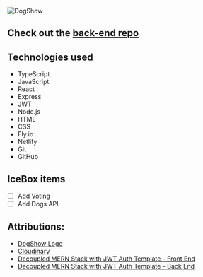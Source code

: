 ![DogShow]( https://res.cloudinary.com/dvc0nel3u/image/upload/v1686215027/DogShowLogo_qx57iv.png "DogShow")

## Check out the [back-end repo](https://github.com/nicklohmann/dogShow-back-end)


## Technologies used
* TypeScript
* JavaScript
* React
* Express
* JWT
* Node.js
* HTML
* CSS
* Fly.io
* Netlify
* Git
* GitHub

## IceBox items 
- [ ] Add Voting
- [ ] Add Dogs API

## Attributions: 
* [DogShow Logo](https://looka.com/)
* [Cloudinary](https://cloudinary.com/)
* [Decoupled MERN Stack with JWT Auth Template - Front End](https://github.com/SEI-Remote/decoupled-pern-jwt-auth-template-front-end-ts)
* [Decoupled MERN Stack with JWT Auth Template - Back End](https://github.com/SEI-Remote/decoupled-pern-jwt-auth-template-back-end-cjs)
